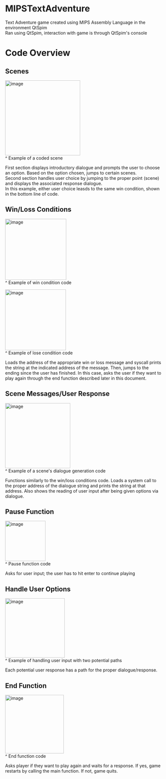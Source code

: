 # MIPSTextAdventure
Text Adventure game created using MIPS Assembly Language in the environment QtSpim<br />
Ran using QtSpim, interaction with game is through QtSpim's console

# Code Overview
## Scenes
<img width="242" alt="image" src="https://github.com/SarahKugelmas/MIPSTextAdventure/assets/79024622/8d502b54-3acd-4dec-aec5-7deeab99ae2a"><br />
^ Example of a coded scene

First section displays introductory dialogue and prompts the user to choose an option. Based on the option chosen, jumps to certain scenes.<br />
Second section handles user choice by jumping to the proper point (scene) and displays the associated response dialogue.<br />
In this example, either user choice leasds to the same win condition, shown in the bottom line of code.<br />

## Win/Loss Conditions
<img width="197" alt="image" src="https://github.com/SarahKugelmas/MIPSTextAdventure/assets/79024622/a4d2371a-0204-4522-8efe-6935594a32ab"><br />
^ Example of win condition code

<img width="196" alt="image" src="https://github.com/SarahKugelmas/MIPSTextAdventure/assets/79024622/48f3557b-3e24-4e54-9bdb-c766d42af85d"><br />
^ Example of lose condition code

Loads the address of the appropriate win or loss message and syscall prints the string at the indicated address of the message. Then, jumps to the ending since the user has finished. In this case, asks the user if they want to play again through the end function described later in this document.

## Scene Messages/User Response
<img width="210" alt="image" src="https://github.com/SarahKugelmas/MIPSTextAdventure/assets/79024622/c75339e8-48d3-4a7c-8440-ef00ae22acb4"><br />
^ Example of a scene's dialogue generation code

Functions similarly to the win/loss conditions code. Loads a system call to the proper address of the dialogue string and prints the string at that address. Also shows the reading of user input after being given options via dialogue.

## Pause Function
<img width="130" alt="image" src="https://github.com/SarahKugelmas/MIPSTextAdventure/assets/79024622/17f854ca-4582-47e7-90ee-60bbd4875c2e"><br />
^ Pause function code

Asks for user input; the user has to hit enter to continue playing

## Handle User Options
<img width="192" alt="image" src="https://github.com/SarahKugelmas/MIPSTextAdventure/assets/79024622/77badd3d-a05c-45e3-b360-90cbe0fa7711"><br />
^ Example of handling user input with two potential paths

Each potential user response has a path for the proper dialogue/response.

## End Function
<img width="189" alt="image" src="https://github.com/SarahKugelmas/MIPSTextAdventure/assets/79024622/0795010d-3cac-4cad-9152-78ed488166d9"><br />
^ End function code

Asks player if they want to play again and waits for a response. If yes, game restarts by calling the main function. If not, game quits.

